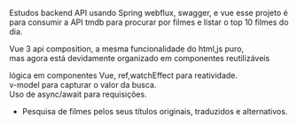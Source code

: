 Estudos backend API usando Spring webflux, swagger, e vue esse projeto é para consumir a API tmdb para procurar por filmes e listar o top 10 filmes do dia.

 Vue 3  api composition, a mesma funcionalidade do html,js puro,  
 mas agora está devidamente organizado em componentes reutilizáveis

lógica em componentes Vue, ref,watchEffect para reatividade.  
v-model para capturar o valor da busca.  
Uso de async/await para requisições.  




- Pesquisa de filmes pelos seus títulos originais, traduzidos e alternativos.



